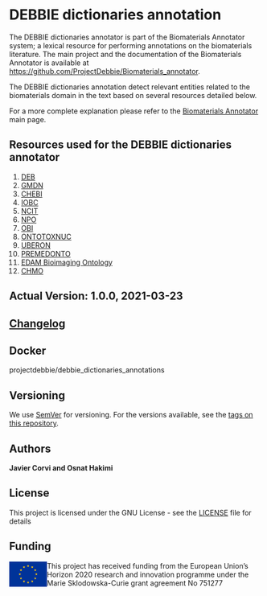 # DEBBIE dictionaries annotation

The DEBBIE dictionaries annotator is part of the Biomaterials Annotator system; a lexical resource for performing annotations on the biomaterials literature. The main project and the documentation of the Biomaterials Annotator is available at https://github.com/ProjectDebbie/Biomaterials_annotator.

The DEBBIE dictionaries annotation detect relevant entities related to the biomaterials domain in the text based on several resources detailed below.

For a more complete explanation please refer to the [Biomaterials Annotator](https://github.com/ProjectDebbie/Biomaterials_annotator) main page. 

## Resources used for the DEBBIE dictionaries annotator 

1. [DEB](https://bioportal.bioontology.org/ontologies/DEB)
2. [GMDN](https://www.gmdnagency.org/)
3. [CHEBI](https://bioportal.bioontology.org/ontologies/CHEBI)
4. [IOBC](https://bioportal.bioontology.org/ontologies/IOBC)
5. [NCIT](https://bioportal.bioontology.org/ontologies/NCIT)
6. [NPO](https://bioportal.bioontology.org/ontologies/NPO)
7. [OBI](https://bioportal.bioontology.org/ontologies/OBI)
8. [ONTOTOXNUC](https://bioportal.bioontology.org/ontologies/ONTOTOXNUC)
9. [UBERON](https://bioportal.bioontology.org/ontologies/UBERON)
10. [PREMEDONTO](https://bioportal.bioontology.org/ontologies/PREMEDONTO)
11. [EDAM Bioimaging Ontology](https://bioportal.bioontology.org/ontologies/EDAM-BIOIMAGING)
12. [CHMO](https://bioportal.bioontology.org/ontologies/CHMO)

## Actual Version: 1.0.0, 2021-03-23
## [Changelog](https://github.com/ProjectDebbie/DEBBIE_dictionaries_annotations/blob/main/CHANGELOG) 

## Docker

projectdebbie/debbie_dictionaries_annotations

## Versioning

We use [SemVer](http://semver.org/) for versioning. For the versions available, see the [tags on this repository](https://github.com/ProjectDebbie/DEBBIE_dictionaries_annotations/tags). 

## Authors

**Javier Corvi and Osnat Hakimi** 


## License

This project is licensed under the GNU License - see the [LICENSE](LICENSE) file for details



## Funding
<img align="left" width="75" height="50" src="eu_emblem.png"> This project has received funding from the European Union’s Horizon 2020 research and innovation programme under the Marie Sklodowska-Curie grant agreement No 751277
		
		
